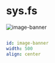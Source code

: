 # sys.fs


![image-banner](https://user-images.githubusercontent.com/185555/196328980-762ca9b9-f3c4-476a-8e4d-631a16052abf.png)


```yaml layout.image

id: image-banner
width: 500
align: center

```



